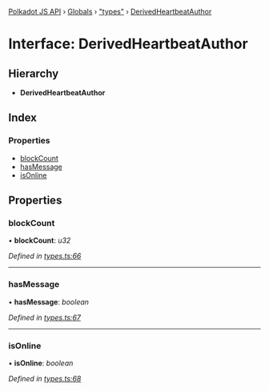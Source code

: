 [Polkadot JS API](../README.md) › [Globals](../globals.md) › ["types"](../modules/_types_.md) › [DerivedHeartbeatAuthor](_types_.derivedheartbeatauthor.md)

# Interface: DerivedHeartbeatAuthor

## Hierarchy

* **DerivedHeartbeatAuthor**

## Index

### Properties

* [blockCount](_types_.derivedheartbeatauthor.md#blockcount)
* [hasMessage](_types_.derivedheartbeatauthor.md#hasmessage)
* [isOnline](_types_.derivedheartbeatauthor.md#isonline)

## Properties

###  blockCount

• **blockCount**: *u32*

*Defined in [types.ts:66](https://github.com/polkadot-js/api/blob/2c44b5ca8a/packages/api-derive/src/types.ts#L66)*

___

###  hasMessage

• **hasMessage**: *boolean*

*Defined in [types.ts:67](https://github.com/polkadot-js/api/blob/2c44b5ca8a/packages/api-derive/src/types.ts#L67)*

___

###  isOnline

• **isOnline**: *boolean*

*Defined in [types.ts:68](https://github.com/polkadot-js/api/blob/2c44b5ca8a/packages/api-derive/src/types.ts#L68)*
